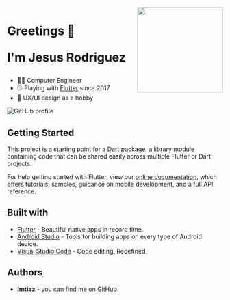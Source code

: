 <img align="right" src="https://raw.githubusercontent.com/jesusrp98/portfolio/main/assets/images/bongo-cat.gif" width="200">
  
<h1>
  Greetings 👋
  
  I'm Jesus Rodriguez
</h1>

- 👨‍🎓 Computer Engineer
- ⚾ Playing with [Flutter](https://flutter.dev) since 2017
- 📐 UX/UI design as a hobby 

<img alt="GitHub profile" src="https://github-readme-stats.vercel.app/api?username=jesusrp98&show_icons=true&count_private=true&hide_border=true&theme=transparent&custom_title=Stats" />

## Getting Started

This project is a starting point for a Dart [package](https://flutter.io/developing-packages/), a library module containing code that can be shared easily across multiple Flutter or Dart projects.

For help getting started with Flutter, view our [online documentation](https://flutter.io/docs), which offers tutorials, samples, guidance on mobile development, and a full API reference.

## Built with

- [Flutter](https://flutter.dev/) - Beautiful native apps in record time.
- [Android Studio](https://developer.android.com/studio/index.html/) - Tools for building apps on every type of Android device.
- [Visual Studio Code](https://code.visualstudio.com/) - Code editing. Redefined.

## Authors

- **Imtiaz** - you can find me on [GitHub](https://github.com/imtiazthedev/).
